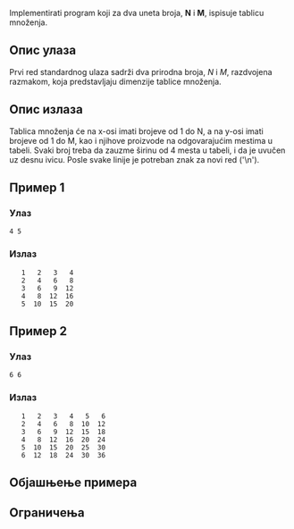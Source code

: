 Implementirati program koji za dva uneta broja, **N** i **M**, ispisuje tablicu množenja.

## Опис улаза

Prvi red standardnog ulaza sadrži dva prirodna broja, $N$ i $M$, razdvojena razmakom, koja predstavljaju dimenzije tablice množenja.

## Опис излаза

Tablica množenja će na x-osi imati brojeve od 1 do N, a na y-osi imati brojeve od 1 do M, kao i njihove proizvode na odgovarajućim mestima u tabeli. Svaki broj treba da zauzme širinu od 4 mesta u tabeli, i da je uvučen uz desnu ivicu. Posle svake linije je potreban znak za novi red ('\n').


## Пример 1

### Улаз

~~~
4 5
~~~

### Излаз

~~~
   1   2   3   4
   2   4   6   8
   3   6   9  12
   4   8  12  16
   5  10  15  20
~~~

## Пример 2

### Улаз

~~~
6 6
~~~

### Излаз

~~~
   1   2   3   4   5   6
   2   4   6   8  10  12
   3   6   9  12  15  18
   4   8  12  16  20  24
   5  10  15  20  25  30
   6  12  18  24  30  36
~~~

## Објашњење примера



## Ограничења

